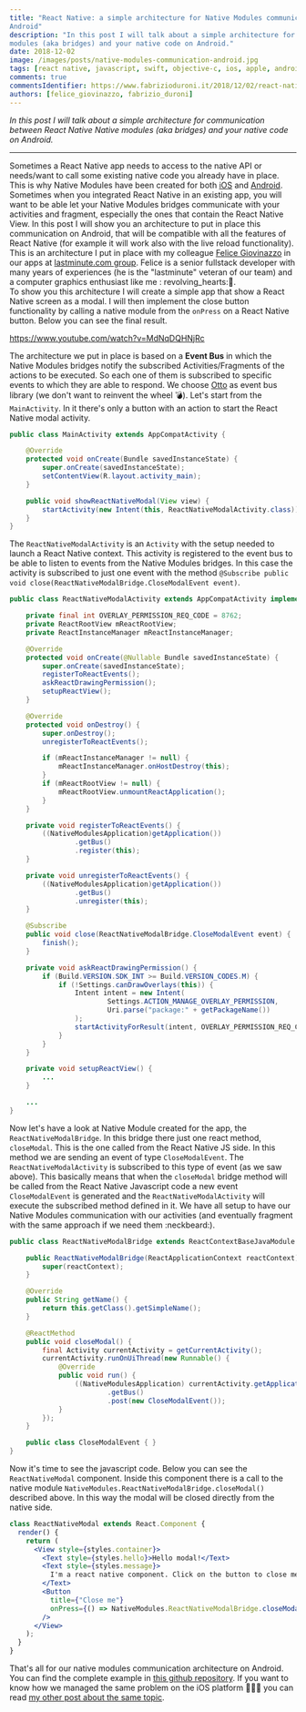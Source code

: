 ```yaml
---
title: "React Native: a simple architecture for Native Modules communication with your Activities and Fragments on
Android"
description: "In this post I will talk about a simple architecture for communication between React Native Native
modules (aka bridges) and your native code on Android."
date: 2018-12-02
image: /images/posts/native-modules-communication-android.jpg
tags: [react native, javascript, swift, objective-c, ios, apple, android, java, mobile application development]
comments: true
commentsIdentifier: https://www.fabrizioduroni.it/2018/12/02/react-native-modules-bridge-communication-activitiy-fragment-android/
authors: [felice_giovinazzo, fabrizio_duroni]
---
```


*In this post I will talk about a simple architecture for communication between React Native Native modules (aka
bridges) and your native code on Android.*

---

Sometimes a React Native app needs to access to the native API or needs/want to call some existing native code you
already have in place. This is why Native Modules have been created for
both [iOS](https://facebook.github.io/react-native/docs/native-modules-ios)
and [Android](https://facebook.github.io/react-native/docs/native-modules-android). Sometimes when you integrated React
Native in an existing app, you will want to be able let your Native Modules bridges communicate with your activities and
fragment, especially the ones that contain the React Native View. In this post I will show you an architecture to put in
place this communication on Android, that will be compatible with all the features of React Native (for example it will
work also with the live reload functionality). This is an architecture I put in place with my
colleague [Felice Giovinazzo](https://www.linkedin.com/in/felice-giovinazzo-17277b55/) in our apps
at [lastminute.com group](https://lmgroup.lastminute.com/ "lastminute.com"). Felice is a senior fullstack developer with
many years of experiences (he is the "lastminute" veteran of our team) and a computer graphics enthusiast like me :
revolving_hearts::sparkling_heart:.  
To show you this architecture I will create a simple app that show a React Native screen as a modal. I will then
implement the close button functionality by calling a native module from the `onPress` on a React Native button. Below
you can see the final result.

https://www.youtube.com/watch?v=MdNqDQHNjRc

The architecture we put in place is based on a **Event Bus** in which the Native Modules bridges notify the subscribed
Activities/Fragments of the actions to be executed. So each one of them is subscribed to specific events to which they
are able to respond. We choose [Otto](https://square.github.io/otto/) as event bus library (we don't want to reinvent
the wheel :bomb:). Let's start from the `MainActivity`. In it there's only a button with an action to start the React
Native modal activity.

```java
public class MainActivity extends AppCompatActivity {

    @Override
    protected void onCreate(Bundle savedInstanceState) {
        super.onCreate(savedInstanceState);
        setContentView(R.layout.activity_main);
    }

    public void showReactNativeModal(View view) {
        startActivity(new Intent(this, ReactNativeModalActivity.class));
    }
}
```

The `ReactNativeModalActivity` is an `Activity` with the setup needed to launch a React Native context. This activity is
registered to the event bus to be able to listen to events from the Native Modules bridges. In this case the activity is
subscribed to just one event with the
method `@Subscribe public void close(ReactNativeModalBridge.CloseModalEvent event)`.

```java
public class ReactNativeModalActivity extends AppCompatActivity implements DefaultHardwareBackBtnHandler {

    private final int OVERLAY_PERMISSION_REQ_CODE = 8762;
    private ReactRootView mReactRootView;
    private ReactInstanceManager mReactInstanceManager;

    @Override
    protected void onCreate(@Nullable Bundle savedInstanceState) {
        super.onCreate(savedInstanceState);
        registerToReactEvents();
        askReactDrawingPermission();
        setupReactView();
    }

    @Override
    protected void onDestroy() {
        super.onDestroy();
        unregisterToReactEvents();

        if (mReactInstanceManager != null) {
            mReactInstanceManager.onHostDestroy(this);
        }
        if (mReactRootView != null) {
            mReactRootView.unmountReactApplication();
        }
    }

    private void registerToReactEvents() {
        ((NativeModulesApplication)getApplication())
                .getBus()
                .register(this);
    }

    private void unregisterToReactEvents() {
        ((NativeModulesApplication)getApplication())
                .getBus()
                .unregister(this);
    }

    @Subscribe
    public void close(ReactNativeModalBridge.CloseModalEvent event) {
        finish();
    }

    private void askReactDrawingPermission() {
        if (Build.VERSION.SDK_INT >= Build.VERSION_CODES.M) {
            if (!Settings.canDrawOverlays(this)) {
                Intent intent = new Intent(
                        Settings.ACTION_MANAGE_OVERLAY_PERMISSION,
                        Uri.parse("package:" + getPackageName())
                );
                startActivityForResult(intent, OVERLAY_PERMISSION_REQ_CODE);
            }
        }
    }

    private void setupReactView() {
        ...
    }

    ...
}

```

Now let's have a look at Native Module created for the app, the `ReactNativeModalBridge`. In this bridge there just one
react method, `closeModal`. This is the one called from the React Native JS side. In this method we are sending an event
of type `CloseModalEvent`. The `ReactNativeModalActivity` is subscribed to this type of event (as we saw above). This
basically means that when the `closeModal` bridge method will be called from the React Native Javascript code a new
event `CloseModalEvent` is generated and the `ReactNativeModalActivity` will execute the subscribed method defined in
it. We have all setup to have our Native Modules communication with our activities (and eventually fragment with the
same approach if we need them :neckbeard:).

```java
public class ReactNativeModalBridge extends ReactContextBaseJavaModule {

    public ReactNativeModalBridge(ReactApplicationContext reactContext) {
        super(reactContext);
    }

    @Override
    public String getName() {
        return this.getClass().getSimpleName();
    }

    @ReactMethod
    public void closeModal() {
        final Activity currentActivity = getCurrentActivity();
        currentActivity.runOnUiThread(new Runnable() {
            @Override
            public void run() {
                ((NativeModulesApplication) currentActivity.getApplication())
                        .getBus()
                        .post(new CloseModalEvent());
            }
        });
    }

    public class CloseModalEvent { }
}
```

Now it's time to see the javascript code. Below you can see the `ReactNativeModal` component. Inside this component
there is a call to the native module `NativeModules.ReactNativeModalBridge.closeModal()` described above. In this way
the modal will be closed directly from the native side.

```jsx
class ReactNativeModal extends React.Component {
  render() {
    return (
      <View style={styles.container}>
        <Text style={styles.hello}>Hello modal!</Text>
        <Text style={styles.message}>
          I'm a react native component. Click on the button to close me using native function.
        </Text>
        <Button
          title={"Close me"}
          onPress={() => NativeModules.ReactNativeModalBridge.closeModal()}
        />
      </View>
    );
  }
}
```

That's all for our native modules communication architecture on Android. You can find the complete example
in [this github repository](https://github.com/chicio/React-Native-Native-Modules-Communication). If you want to know
how we managed the same problem on the iOS platform :apple::iphone::heartbeat: you can
read [my other post about the same topic](/2018/12/03/react-native-modules-bridge-communication-uiviewcontroller-ios/).
